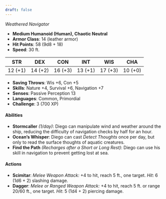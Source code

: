 ```yaml
---
draft: false
---
```


_Weathered Navigator_

- **Medium Humanoid (Human), Chaotic Neutral**
- **Armor Class**: 14 (leather armor)
- **Hit Points**: 58 (9d8 + 18)
- **Speed**: 30 ft.

|STR|DEX|CON|INT|WIS|CHA|
|---|---|---|---|---|---|
|12 (+1)|14 (+2)|16 (+3)|13 (+1)|17 (+3)|10 (+0)|

- **Saving Throws**: Wis +6, Con +5
- **Skills**: Nature +4, Survival +6, Navigation +7
- **Senses**: Passive Perception 13
- **Languages**: Common, Primordial
- **Challenge**: 3 (700 XP)

#### **Abilities**

- **Stormcaller** _(1/day)_: Diego can manipulate wind and weather around the ship, reducing the difficulty of navigation checks by half for an hour.
- **Ocean’s Whisper**: Diego can cast _Detect Thoughts_ once per day, but only to read the surface thoughts of aquatic creatures.
- **Find the Path** _(Recharges after a Short or Long Rest)_: Diego can use his skill in navigation to prevent getting lost at sea.

#### **Actions**

- **Scimitar**: _Melee Weapon Attack:_ +4 to hit, reach 5 ft., one target. _Hit_: 6 (1d6 + 2) slashing damage.
- **Dagger**: _Melee or Ranged Weapon Attack:_ +4 to hit, reach 5 ft. or range 20/60 ft., one target. _Hit_: 5 (1d4 + 2) piercing damage.